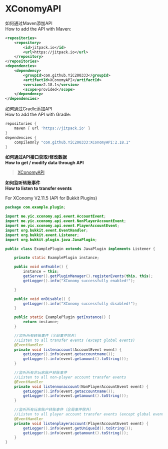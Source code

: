 # XConomyAPI 

如何通过Maven添加API  
How to add the API with Maven:
```xml
<repositories>
    <repository>
        <id>jitpack.io</id>
        <url>https://jitpack.io</url>
    </repository>
</repositories>
<dependencies>
    <dependency>
        <groupId>com.github.YiC200333</groupId>
        <artifactId>XConomyAPI</artifactId>
        <version>2.18.1</version>
        <scope>provided</scope>
    </dependency>
</dependencies>
```

如何通过Gradle添加API  
How to add the API with Gradle:
```groovy
repositories {
    maven { url 'https://jitpack.io' }
}
dependencies {
    compileOnly "com.github.YiC200333:XConomyAPI:2.18.1"
}
```

**如何通过API接口获取/修改数据**  
**How to get / modify data through API**

>[XConomyAPI](https://github.com/YiC200333/XConomyAPI/blob/master/XConomyAPI.md)



**如何监听转账事件**  
**How to listen to transfer events**   

For XConomy V2.11.5 (API for Bukkit Plugins)
```java
package com.example.plugin;

import me.yic.xconomy.api.event.AccountEvent;
import me.yic.xconomy.api.event.NonPlayerAccountEvent;
import me.yic.xconomy.api.event.PlayerAccountEvent;
import org.bukkit.event.EventHandler;
import org.bukkit.event.Listener;
import org.bukkit.plugin.java.JavaPlugin;

public class ExamplePlugin extends JavaPlugin implements Listener {

    private static ExamplePlugin instance;

    public void onEnable() {
        instance = this;
        getServer().getPluginManager().registerEvents(this, this);
        getLogger().info("XConomy successfully enabled!");

    }

    public void onDisable() {
        getLogger().info("XConomy successfully disabled!");
    }

    public static ExamplePlugin getInstance() {
        return instance;
    }

    //监听所有转账事件（全局事件除外）
    //Listen to all transfer events (except global events)
    @EventHandler
    private void listenaccount(AccountEvent event) {
        getLogger().info(event.getaccountname());
        getLogger().info(event.getamount().toString());
    }

    //监听所有非玩家账户转账事件
    //Listen to all non-player account transfer events
    @EventHandler
    private void listennonaccount(NonPlayerAccountEvent event) {
        getLogger().info(event.getaccountname());
        getLogger().info(event.getamount().toString());
    }

    //监听所有玩家账户转账事件（全局事件除外）
    //Listen to all player account transfer events (except global events)
    @EventHandler
    private void listenplayeraccount(PlayerAccountEvent event) {
        getLogger().info(event.getUniqueId().toString());
        getLogger().info(event.getamount().toString());
    }
}
```